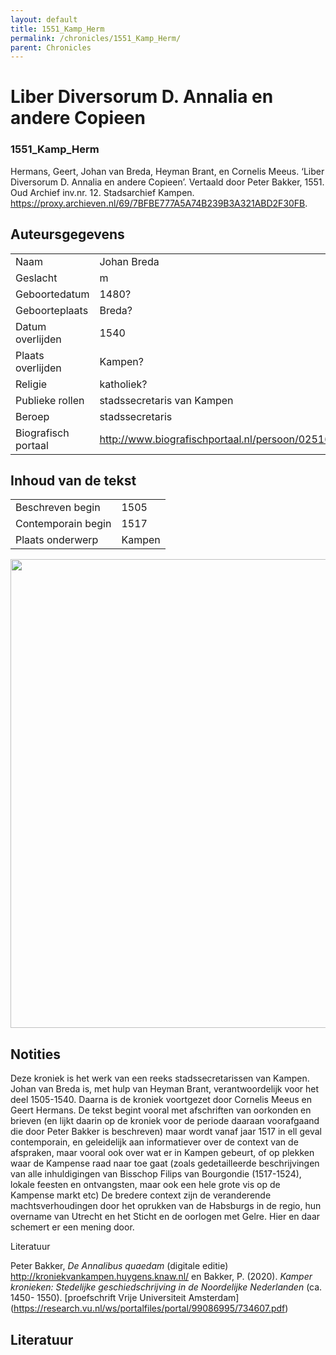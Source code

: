 ```yaml
---
layout: default
title: 1551_Kamp_Herm
permalink: /chronicles/1551_Kamp_Herm/
parent: Chronicles
--- 
```



# Liber Diversorum D. Annalia en andere Copieen 

### 1551_Kamp_Herm 

Hermans, Geert, Johan van Breda, Heyman Brant, en Cornelis Meeus. ‘Liber Diversorum D. Annalia en andere Copieen’. Vertaald door Peter Bakker, 1551. Oud Archief inv.nr. 12. Stadsarchief Kampen. https://proxy.archieven.nl/69/7BFBE777A5A74B239B3A321ABD2F30FB. 

## Auteursgegevens 

| | | 
| --------------- | --------------- | 
| Naam | Johan Breda | 
| Geslacht | m | 
| Geboortedatum | 1480? | 
| Geboorteplaats | Breda? | 
| Datum overlijden | 1540 | 
| Plaats overlijden | Kampen? | 
| Religie | katholiek? | 
| Publieke rollen | stadssecretaris van Kampen | 
| Beroep | stadssecretaris | 
| Biografisch portaal | http://www.biografischportaal.nl/persoon/02516286 | 

## Inhoud van de tekst 

| | | 
| --------------- | --------------- | 
| Beschreven begin | 1505 | 
| Contemporain begin | 1517 | 
| Plaats onderwerp | Kampen | 

[<img src="..\..\barplots_chronicles\1551_Kamp_Herm.jpg" width="750"/>](..\..\barplots_chronicles\1551_Kamp_Herm.jpg) 

## Notities 

Deze kroniek is het werk van een reeks stadssecretarissen van Kampen. Johan
van Breda is, met hulp van Heyman Brant, verantwoordelijk voor het deel
1505-1540. Daarna is de kroniek voortgezet door Cornelis Meeus en Geert
Hermans. De tekst begint vooral met afschriften van oorkonden en brieven (en
lijkt daarin op de kroniek voor de periode daaraan voorafgaand die door Peter
Bakker is beschreven) maar wordt vanaf jaar 1517 in ell geval contemporain, en
geleidelijk aan informatiever over de context van de afspraken, maar vooral
ook over wat er in Kampen gebeurt, of op plekken waar de Kampense raad naar
toe gaat (zoals gedetailleerde beschrijvingen van alle inhuldigingen van
Bisschop Filips van Bourgondie (1517-1524), lokale feesten en ontvangsten,
maar ook een hele grote vis op de Kampense markt etc) De bredere context zijn
de veranderende machtsverhoudingen door het oprukken van de Habsburgs in de
regio, hun overname van Utrecht en het Sticht en de oorlogen met Gelre. Hier
en daar schemert er een mening door.

Literatuur

Peter Bakker, _De Annalibus quaedam_ (digitale editie)
<http://kroniekvankampen.huygens.knaw.nl/> en Bakker, P. (2020). _Kamper
kronieken: Stedelijke geschiedschrijving in de Noordelijke Nederlanden_ (ca.
1450- 1550). [proefschrift Vrije Universiteit Amsterdam]
(<https://research.vu.nl/ws/portalfiles/portal/99086995/734607.pdf>)



## Literatuur 


